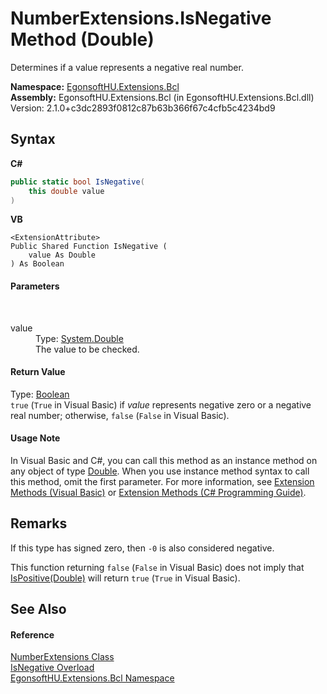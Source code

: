 # NumberExtensions.IsNegative Method (Double)
 

Determines if a value represents a negative real number.

**Namespace:**&nbsp;<a href="N_EgonsoftHU_Extensions_Bcl.md">EgonsoftHU.Extensions.Bcl</a><br />**Assembly:**&nbsp;EgonsoftHU.Extensions.Bcl (in EgonsoftHU.Extensions.Bcl.dll) Version: 2.1.0+c3dc2893f0812c87b63b366f67c4cfb5c4234bd9

## Syntax

**C#**<br />
``` C#
public static bool IsNegative(
	this double value
)
```

**VB**<br />
``` VB
<ExtensionAttribute>
Public Shared Function IsNegative ( 
	value As Double
) As Boolean
```


#### Parameters
&nbsp;<dl><dt>value</dt><dd>Type: <a href="https://learn.microsoft.com/dotnet/api/system.double" target="_blank" rel="noopener noreferrer">System.Double</a><br />The value to be checked.</dd></dl>

#### Return Value
Type: <a href="https://learn.microsoft.com/dotnet/api/system.boolean" target="_blank" rel="noopener noreferrer">Boolean</a><br />`true` (`True` in Visual Basic) if *value* represents negative zero or a negative real number; otherwise, `false` (`False` in Visual Basic).

#### Usage Note
In Visual Basic and C#, you can call this method as an instance method on any object of type <a href="https://learn.microsoft.com/dotnet/api/system.double" target="_blank" rel="noopener noreferrer">Double</a>. When you use instance method syntax to call this method, omit the first parameter. For more information, see <a href="https://docs.microsoft.com/dotnet/visual-basic/programming-guide/language-features/procedures/extension-methods" target="_blank" rel="noopener noreferrer">Extension Methods (Visual Basic)</a> or <a href="https://docs.microsoft.com/dotnet/csharp/programming-guide/classes-and-structs/extension-methods" target="_blank" rel="noopener noreferrer">Extension Methods (C# Programming Guide)</a>.

## Remarks

If this type has signed zero, then `-0` is also considered negative.

This function returning `false` (`False` in Visual Basic) does not imply that <a href="M_EgonsoftHU_Extensions_Bcl_NumberExtensions_IsPositive_2.md">IsPositive(Double)</a> will return `true` (`True` in Visual Basic).


## See Also


#### Reference
<a href="T_EgonsoftHU_Extensions_Bcl_NumberExtensions.md">NumberExtensions Class</a><br /><a href="Overload_EgonsoftHU_Extensions_Bcl_NumberExtensions_IsNegative.md">IsNegative Overload</a><br /><a href="N_EgonsoftHU_Extensions_Bcl.md">EgonsoftHU.Extensions.Bcl Namespace</a><br />